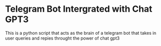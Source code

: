 # Telegram Bot Intergrated with Chat GPT3

This is a python script that acts as the brain of a telegram bot that takes in user queries and repies throught the power of chat gpt3